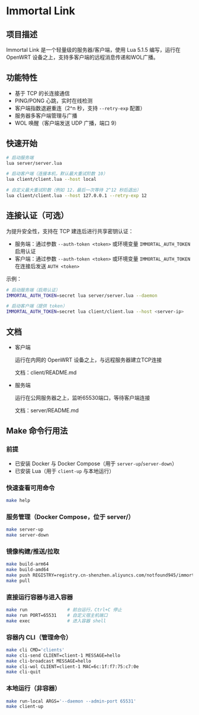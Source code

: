 # Immortal Link

## 项目描述 

Immortal Link 是一个轻量级的服务器/客户端，使用 Lua 5.1.5 编写，运行在 OpenWRT 设备之上，支持多客户端的远程消息传递和WOL广播。

## 功能特性
- 基于 TCP 的长连接通信
- PING/PONG 心跳，实时在线检测
- 客户端指数退避重连（2^n 秒，支持 `--retry-exp` 配置）
- 服务器多客户端管理与广播
- WOL 唤醒（客户端发送 UDP 广播，端口 9）

## 快速开始
```bash
# 启动服务端
lua server/server.lua

# 启动客户端（连接本机，默认最大重试阶数 10）
lua client/client.lua --host local

# 自定义最大重试阶数（例如 12，最后一次等待 2^12 秒后退出）
lua client/client.lua --host 127.0.0.1 --retry-exp 12
```

## 连接认证（可选）

为提升安全性，支持在 TCP 建连后进行共享密钥认证：

- 服务端：通过参数 `--auth-token <token>` 或环境变量 `IMMORTAL_AUTH_TOKEN` 启用认证
- 客户端：通过参数 `--auth-token <token>` 或环境变量 `IMMORTAL_AUTH_TOKEN` 在连接后发送 `AUTH <token>`

示例：

```bash
# 启动服务端（启用认证）
IMMORTAL_AUTH_TOKEN=secret lua server/server.lua --daemon

# 启动客户端（提供 token）
IMMORTAL_AUTH_TOKEN=secret lua client/client.lua --host <server-ip>
```

## 文档
- 客户端

    运行在内网的 OpenWRT 设备之上，与远程服务器建立TCP连接

    文档：client/README.md


- 服务端

    运行在公网服务器之上，监听65530端口，等待客户端连接

    文档：server/README.md

## Make 命令行用法

### 前提

- 已安装 Docker 与 Docker Compose（用于 `server-up`/`server-down`）
- 已安装 Lua（用于 `client-up` 与本地运行）

### 快速查看可用命令

```bash
make help
```

### 服务管理（Docker Compose，位于 server/）

```bash
make server-up
make server-down
```

### 镜像构建/推送/拉取

```bash
make build-arm64
make build-amd64
make push REGISTRY=registry.cn-shenzhen.aliyuncs.com/notfound945/immortal-link
make pull
```

### 直接运行容器与进入容器

```bash
make run               # 前台运行，Ctrl+C 停止
make run PORT=65531    # 自定义宿主机端口
make exec              # 进入容器 shell
```

### 容器内 CLI（管理命令）

```bash
make cli CMD='clients'
make cli-send CLIENT=client-1 MESSAGE=hello
make cli-broadcast MESSAGE=hello
make cli-wol CLIENT=client-1 MAC=6c:1f:f7:75:c7:0e
make cli-quit
```

### 本地运行（非容器）

```bash
make run-local ARGS='--daemon --admin-port 65531'
make client-up
```
